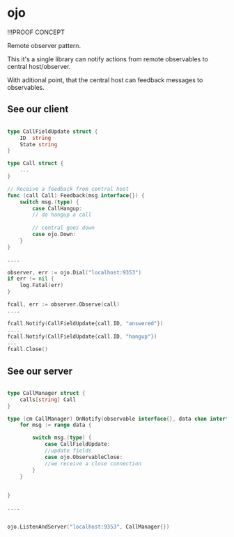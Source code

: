 # ojo
!!!PROOF CONCEPT

Remote observer pattern.

This it's a single library can notify actions from remote observables to
central host/observer.

With aditional point, that the central host can feedback messages to observables.

## See our client

~~~go

type CallFieldUpdate struct {
	ID  string
	State string
}

type Call struct {
	...
}

// Receive a feedback from central host
func (call Call) Feedback(msg interface{}) {
	switch msg.(type) {
		case CallHangup:
		// do hangup a call
		
		// central goes down
		case ojo.Down:
	}
}

....

observer, err := ojo.Dial("localhost:9353")
if err != nil {
	log.Fatal(err)
}

fcall, err := observer.Observe(call)
....

fcall.Notify(CallFieldUpdate{call.ID, "answered"})
....
fcall.Notify(CallFieldUpdate{call.ID, "hangup"})
...
fcall.Close()

~~~

## See our server

~~~go

type CallManager struct {
	calls[string] Call
}

type (cm CallManager) OnNotify(observable interface{}, data chan interface{}, feedback ojo.Feedback) {
	for msg := range data {

		switch msg.(type) {
			case CallFieldUpdate:
			//update fields
			case ojo.ObservableClose:
			//we receive a close connection
		}
	}
	

}

....


ojo.ListenAndServer("localhost:9353", CallManager{})
~~~